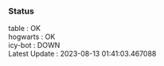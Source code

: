 ### Status


table : OK  
hogwarts : OK  
icy-bot : DOWN  
Latest Update : 2023-08-13 01:41:03.467088
